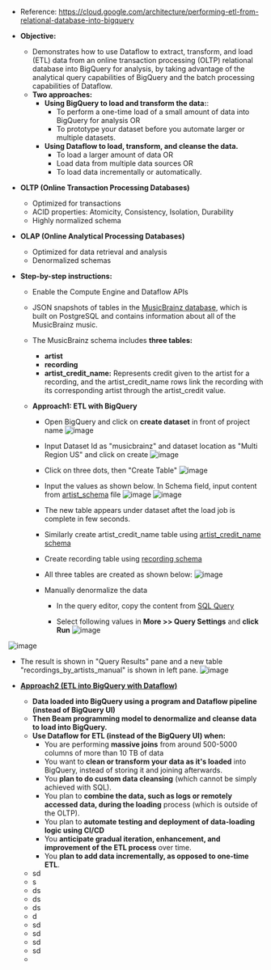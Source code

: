 - Reference: https://cloud.google.com/architecture/performing-etl-from-relational-database-into-bigquery

- **Objective:**
  - Demonstrates how to use Dataflow to extract, transform, and load (ETL) data from an online transaction processing (OLTP) relational database into BigQuery for analysis, by taking advantage of the analytical query capabilities of BigQuery and the batch processing capabilities of Dataflow.
  - **Two approaches:**
    - **Using BigQuery to load and transform the data:**:
      - To perform a one-time load of a small amount of data into BigQuery for analysis  OR
      - To prototype your dataset before you automate larger or multiple datasets.
    - **Using Dataflow to load, transform, and cleanse the data.**
      - To load a larger amount of data   OR
      - Load data from multiple data sources  OR
      - To load data incrementally or automatically.  

- **OLTP (Online Transaction Processing Databases)**
  - Optimized for transactions
  - ACID properties: Atomicity, Consistency, Isolation, Durability
  - Highly normalized schema

- **OLAP (Online Analytical Processing Databases)**
  - Optimized for data retrieval and analysis
  - Denormalized schemas 

- **Step-by-step instructions:**
  - Enable the Compute Engine and Dataflow APIs

  - JSON snapshots of tables in the [MusicBrainz database](https://musicbrainz.org/doc/MusicBrainz_Database), which is built on PostgreSQL and contains information about all of the MusicBrainz music.
  - The MusicBrainz schema includes **three tables:**
    - **artist**
    - **recording**
    - **artist_credit_name:** Represents credit given to the artist for a recording, and the artist_credit_name rows link the recording with its corresponding artist through the artist_credit value.

  - **Approach1: ETL with BigQuery**
    - Open BigQuery and click on **create dataset** in front of project name
![image](https://github.com/Ajit1279/GCP_Learning/assets/81754034/908da028-ea4b-4be6-9d46-0bd9edd8804c)

    - Input Dataset Id as "musicbrainz" and dataset location as "Multi Region US" and click on create
![image](https://github.com/Ajit1279/GCP_Learning/assets/81754034/f9ca3b3f-db3c-4c4d-bb40-860100d557a1)

    - Click on three dots, then "Create Table"
![image](https://github.com/Ajit1279/GCP_Learning/assets/81754034/ccc85ba1-b54d-466f-92c7-27aa63eb86fe)

    - Input the values as shown below. In Schema field, input content from [artist_schema](https://github.com/Ajit1279/GCP_Learning/blob/main/20240316_BigDataAnalytics/20240318_ETL_intoBigquery_usingDataFlow/artist_schema.json) file
![image](https://github.com/Ajit1279/GCP_Learning/assets/81754034/7961d1dd-48c8-48f9-ba7c-e7cc6b43db0c)
![image](https://github.com/Ajit1279/GCP_Learning/assets/81754034/cf7d4807-677e-4b84-8514-303510275b75)

    - The new table appears under dataset aftet the load job is complete in few seconds. 
    - Similarly create artist_credit_name table using [artist_credit_name schema](https://github.com/Ajit1279/GCP_Learning/blob/main/20240316_BigDataAnalytics/20240318_ETL_intoBigquery_usingDataFlow/artist_credit_name_schema.json)
    - Create recording table using [recording schema](https://github.com/Ajit1279/GCP_Learning/blob/main/20240316_BigDataAnalytics/20240318_ETL_intoBigquery_usingDataFlow/recording_schema.json)
    - All three tables are created as shown below:
![image](https://github.com/Ajit1279/GCP_Learning/assets/81754034/389c2b41-77b1-4e2c-ae98-b115f6453d3e)

    - Manually denormalize the data
      - In the query editor, copy the content from [SQL Query](https://github.com/Ajit1279/GCP_Learning/blob/main/20240316_BigDataAnalytics/20240318_ETL_intoBigquery_usingDataFlow/SQLQuery.sql) 

      - Select following values in **More >> Query Settings**  and **click Run**
![image](https://github.com/Ajit1279/GCP_Learning/assets/81754034/1b89ede0-583d-4456-b72e-ad2e302bdc0f)

![image](https://github.com/Ajit1279/GCP_Learning/assets/81754034/8a0f1165-abf5-4659-b927-c03b4f40641c)
  
 
  - The result is shown in "Query Results" pane and a new table "recordings_by_artists_manual" is shown in left pane.
![image](https://github.com/Ajit1279/GCP_Learning/assets/81754034/bae38b71-fd3f-40e1-b894-422e36613a7d)

  - [**Approach2 (ETL into BigQuery with Dataflow)**](https://cloud.google.com/architecture/performing-etl-from-relational-database-into-bigquery#approach_2_etl_into_bigquery_with_cloud_dataflow)
    - **Data loaded into BigQuery using a program and Dataflow pipeline (instead of BigQuery UI)**
    - **Then Beam programming model to denormalize and cleanse data to load into BigQuery.**
    - **Use Dataflow for ETL (instead of the BigQuery UI) when:**
      - You are performing **massive joins** from around 500-5000 columns of more than 10 TB of data
      - You want to **clean or transform your data as it's loaded** into BigQuery, instead of storing it and joining afterwards.
      - You **plan to do custom data cleansing** (which cannot be simply achieved with SQL).
      - You plan to **combine the data, such as logs or remotely accessed data, during the loading** process (which is outside of the OLTP).
      - You plan to **automate testing and deployment of data-loading logic using CI/CD**
      - You **anticipate gradual iteration, enhancement, and improvement of the ETL process** over time.
      - You **plan to add data incrementally, as opposed to one-time ETL**.
    - sd
    - s
    - ds
    - ds
    - ds
    - d
    - sd
    - sd
    - sd
    - sd
    -  
